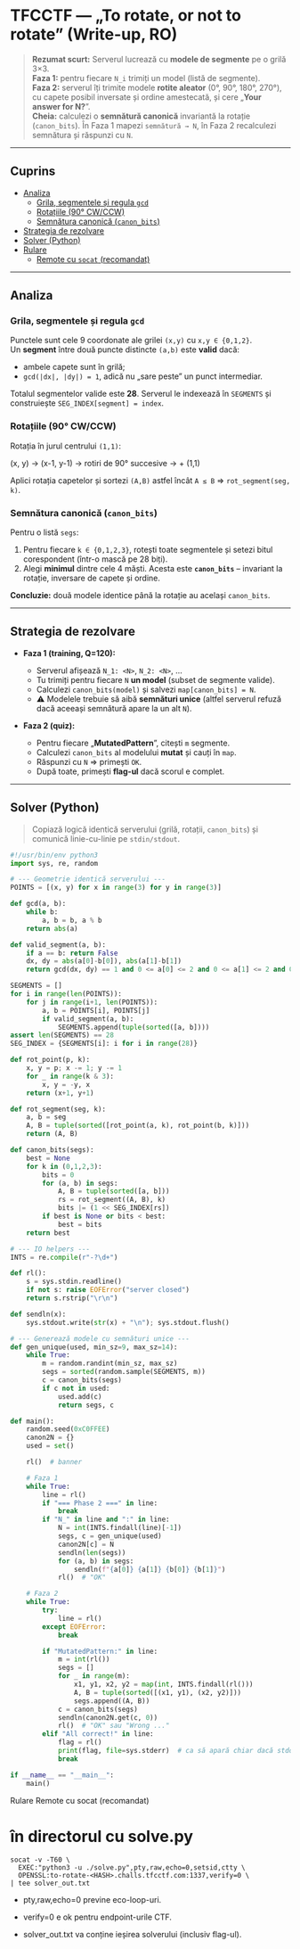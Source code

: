 # TFCCTF — „To rotate, or not to rotate” (Write-up, RO)

> **Rezumat scurt:** Serverul lucrează cu **modele de segmente** pe o grilă 3×3.  
> **Faza 1:** pentru fiecare `N_i` trimiți un model (listă de segmente).  
> **Faza 2:** serverul îți trimite modele **rotite aleator** (0°, 90°, 180°, 270°), cu capete posibil inversate și ordine amestecată, și cere „**Your answer for N?**”.  
> **Cheia:** calculezi o **semnătură canonică** invariantă la rotație (`canon_bits`). În Faza 1 mapezi `semnătură → N`, în Faza 2 recalculezi semnătura și răspunzi cu `N`.

---

## Cuprins
- [Analiza](#analiza)
  - [Grila, segmentele și regula `gcd`](#grila-segmentele-și-regula-gcd)
  - [Rotațiile (90° CW/CCW)](#rotațiile-90-cwccw)
  - [Semnătura canonică (`canon_bits`)](#semnătura-canonică-canon_bits)
- [Strategia de rezolvare](#strategia-de-rezolvare)
- [Solver (Python)](#solver-python)
- [Rulare](#rulare)
  - [Remote cu `socat` (recomandat)](#remote-cu-socat-recomandat)

---

## Analiza

### Grila, segmentele și regula `gcd`
Punctele sunt cele 9 coordonate ale grilei `(x,y)` cu `x,y ∈ {0,1,2}`.  
Un **segment** între două puncte distincte `(a,b)` este **valid** dacă:
- ambele capete sunt în grilă;
- `gcd(|dx|, |dy|) = 1`, adică nu „sare peste” un punct intermediar.

Totalul segmentelor valide este **28**. Serverul le indexează în `SEGMENTS` și construiește `SEG_INDEX[segment] = index`.

### Rotațiile (90° CW/CCW)
Rotația în jurul centrului `(1,1)`:

(x, y) -> (x-1, y-1) -> rotiri de 90° succesive -> + (1,1)

Aplici rotația capetelor și sortezi `(A,B)` astfel încât `A ≤ B` ⇒ `rot_segment(seg, k)`.

### Semnătura canonică (`canon_bits`)
Pentru o listă `segs`:
1. Pentru fiecare `k ∈ {0,1,2,3}`, rotești toate segmentele și setezi bitul corespondent (într-o mască pe 28 biți).
2. Alegi **minimul** dintre cele 4 măști. Acesta este **`canon_bits`** – invariant la rotație, inversare de capete și ordine.

**Concluzie:** două modele identice până la rotație au același `canon_bits`.

---

## Strategia de rezolvare

- **Faza 1 (training, Q=120):**
  - Serverul afișează `N_1: <N>`, `N_2: <N>`, …
  - Tu trimiți pentru fiecare `N` **un model** (subset de segmente valide).
  - Calculezi `canon_bits(model)` și salvezi `map[canon_bits] = N`.
  - ⚠️ Modelele trebuie să aibă **semnături unice** (altfel serverul refuză dacă aceeași semnătură apare la un alt `N`).

- **Faza 2 (quiz):**
  - Pentru fiecare „**MutatedPattern**”, citești `m` segmente.
  - Calculezi `canon_bits` al modelului **mutat** și cauți în `map`.
  - Răspunzi cu `N` ⇒ primești `OK`.  
  - După toate, primești **flag-ul** dacă scorul e complet.

---

## Solver (Python)

> Copiază logică identică serverului (grilă, rotații, `canon_bits`) și comunică linie-cu-linie pe `stdin/stdout`.

```python
#!/usr/bin/env python3
import sys, re, random

# --- Geometrie identică serverului ---
POINTS = [(x, y) for x in range(3) for y in range(3)]

def gcd(a, b):
    while b:
        a, b = b, a % b
    return abs(a)

def valid_segment(a, b):
    if a == b: return False
    dx, dy = abs(a[0]-b[0]), abs(a[1]-b[1])
    return gcd(dx, dy) == 1 and 0 <= a[0] <= 2 and 0 <= a[1] <= 2 and 0 <= b[0] <= 2 and 0 <= b[1] <= 2

SEGMENTS = []
for i in range(len(POINTS)):
    for j in range(i+1, len(POINTS)):
        a, b = POINTS[i], POINTS[j]
        if valid_segment(a, b):
            SEGMENTS.append(tuple(sorted([a, b])))
assert len(SEGMENTS) == 28
SEG_INDEX = {SEGMENTS[i]: i for i in range(28)}

def rot_point(p, k):
    x, y = p; x -= 1; y -= 1
    for _ in range(k & 3):
        x, y = -y, x
    return (x+1, y+1)

def rot_segment(seg, k):
    a, b = seg
    A, B = tuple(sorted([rot_point(a, k), rot_point(b, k)]))
    return (A, B)

def canon_bits(segs):
    best = None
    for k in (0,1,2,3):
        bits = 0
        for (a, b) in segs:
            A, B = tuple(sorted([a, b]))
            rs = rot_segment((A, B), k)
            bits |= (1 << SEG_INDEX[rs])
        if best is None or bits < best:
            best = bits
    return best

# --- IO helpers ---
INTS = re.compile(r"-?\d+")

def rl():
    s = sys.stdin.readline()
    if not s: raise EOFError("server closed")
    return s.rstrip("\r\n")

def sendln(x):
    sys.stdout.write(str(x) + "\n"); sys.stdout.flush()

# --- Generează modele cu semnături unice ---
def gen_unique(used, min_sz=9, max_sz=14):
    while True:
        m = random.randint(min_sz, max_sz)
        segs = sorted(random.sample(SEGMENTS, m))
        c = canon_bits(segs)
        if c not in used:
            used.add(c)
            return segs, c

def main():
    random.seed(0xC0FFEE)
    canon2N = {}
    used = set()

    rl()  # banner

    # Faza 1
    while True:
        line = rl()
        if "=== Phase 2 ===" in line:
            break
        if "N_" in line and ":" in line:
            N = int(INTS.findall(line)[-1])
            segs, c = gen_unique(used)
            canon2N[c] = N
            sendln(len(segs))
            for (a, b) in segs:
                sendln(f"{a[0]} {a[1]} {b[0]} {b[1]}")
            rl()  # "OK"

    # Faza 2
    while True:
        try:
            line = rl()
        except EOFError:
            break

        if "MutatedPattern:" in line:
            m = int(rl())
            segs = []
            for _ in range(m):
                x1, y1, x2, y2 = map(int, INTS.findall(rl()))
                A, B = tuple(sorted([(x1, y1), (x2, y2)]))
                segs.append((A, B))
            c = canon_bits(segs)
            sendln(canon2N.get(c, 0))
            rl()  # "OK" sau "Wrong ..."
        elif "All correct!" in line:
            flag = rl()
            print(flag, file=sys.stderr)  # ca să apară chiar dacă stdout e pipat
            break

if __name__ == "__main__":
    main()
```
Rulare
Remote cu socat (recomandat)

# în directorul cu solve.py
```
socat -v -T60 \
  EXEC:"python3 -u ./solve.py",pty,raw,echo=0,setsid,ctty \
  OPENSSL:to-rotate-<HASH>.challs.tfcctf.com:1337,verify=0 \
| tee solver_out.txt
```

- pty,raw,echo=0 previne eco-loop-uri.

- verify=0 e ok pentru endpoint-urile CTF.

- solver_out.txt va conține ieșirea solverului (inclusiv flag-ul).
